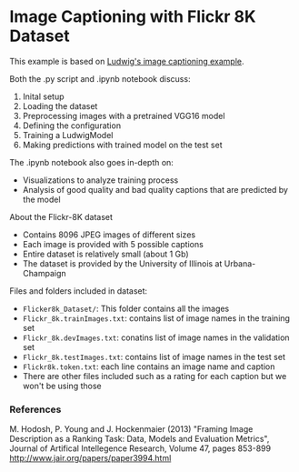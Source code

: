 # Image Captioning with Flickr 8K Dataset

This example is based on [Ludwig's image captioning example](https://ludwig-ai.github.io/ludwig-docs/examples/#image-captioning).

Both the .py script and .ipynb notebook discuss:

1. Inital setup
2. Loading the dataset
3. Preprocessing images with a pretrained VGG16 model
4. Defining the configuration
5. Training a LudwigModel
6. Making predictions with trained model on the test set

The .ipynb notebook also goes in-depth on:

- Visualizations to analyze training process
- Analysis of good quality and bad quality captions that are predicted by the model

About the Flickr-8K dataset

- Contains 8096 JPEG images of different sizes
- Each image is provided with 5 possible captions
- Entire dataset is relatively small (about 1 Gb)
- The dataset is provided by the University of Illinois at Urbana-Champaign

Files and folders included in dataset:

- `Flicker8k_Dataset/`: This folder contains all the images
- `Flickr_8k.trainImages.txt`: contains list of image names in the training set
- `Flickr_8k.devImages.txt`: conatins list of image names in the validation set
- `Flickr_8k.testImages.txt`: contains list of image names in the test set
- `Flickr8k.token.txt`: each line contains an image name and caption
- There are other files included such as a rating for each caption but we won't be using those

### References

M. Hodosh, P. Young and J. Hockenmaier (2013) "Framing Image Description as a Ranking Task: Data, Models and Evaluation Metrics", Journal of Artifical Intellegence Research, Volume 47, pages 853-899
http://www.jair.org/papers/paper3994.html
